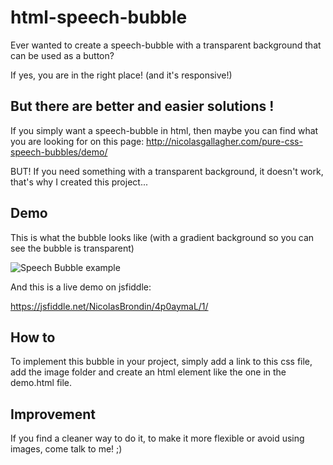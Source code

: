 # html-speech-bubble

Ever wanted to create a speech-bubble with a transparent background that can be used as a button?

If yes, you are in the right place! (and it's responsive!)

## But there are better and easier solutions !

If you simply want a speech-bubble in html, then maybe you can find what you are looking for on this page: http://nicolasgallagher.com/pure-css-speech-bubbles/demo/

BUT! If you need something with a transparent background, it doesn't work, that's why I created this project...

## Demo

This is what the bubble looks like (with a gradient background so you can see the bubble is transparent)

![Speech Bubble example](https://cloud.githubusercontent.com/assets/6644095/17944127/a10f39d0-6a3e-11e6-9385-eaaa74fd65cd.png)

And this is a live demo on jsfiddle:

https://jsfiddle.net/NicolasBrondin/4p0aymaL/1/

## How to

To implement this bubble in your project, simply add a link to this css file, add the image folder and create an html element like the one in the demo.html file.

## Improvement

If you find a cleaner way to do it, to make it more flexible or avoid using images, come talk to me! ;)

